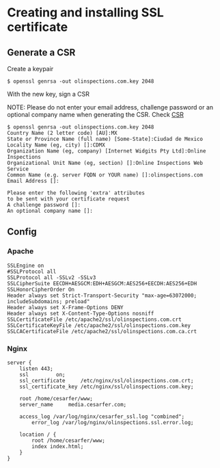 # Creating and installing SSL certificate

## Generate a CSR

Create a keypair

    $ openssl genrsa -out olinspections.com.key 2048

With the new key, sign a CSR

NOTE: Please do not enter your email address, challenge password or an optional company name when generating the CSR. Check [CSR](https://ssltools.digicert.com/checker/views/csrCheck.jsp)

    $ openssl genrsa -out olinspections.com.key 2048
    Country Name (2 letter code) [AU]:MX
    State or Province Name (full name) [Some-State]:Ciudad de Mexico
    Locality Name (eg, city) []:CDMX
    Organization Name (eg, company) [Internet Widgits Pty Ltd]:Online Inspections
    Organizational Unit Name (eg, section) []:Online Inspections Web Service
    Common Name (e.g. server FQDN or YOUR name) []:olinspections.com
    Email Address []:

    Please enter the following 'extra' attributes
    to be sent with your certificate request
    A challenge password []:
    An optional company name []:

## Config

### Apache

    SSLEngine on
    #SSLProtocol all
    SSLProtocol all -SSLv2 -SSLv3
    SSLCipherSuite EECDH+AESGCM:EDH+AESGCM:AES256+EECDH:AES256+EDH
    SSLHonorCipherOrder On
    Header always set Strict-Transport-Security "max-age=63072000; includeSubdomains; preload"
    Header always set X-Frame-Options DENY
    Header always set X-Content-Type-Options nosniff
    SSLCertificateFile /etc/apache2/ssl/olinspections.com.crt
    SSLCertificateKeyFile /etc/apache2/ssl/olinspections.com.key
    SSLCACertificateFile /etc/apache2/ssl/olinspections.com.ca.crt
    
### Nginx

    server {
		listen 443;
		ssl			on;
		ssl_certificate		/etc/nginx/ssl/olinspections.com.crt;
		ssl_certificate_key	/etc/nginx/ssl/olinspections.com.key;

		root /home/cesarfer/www;
		server_name		media.cesarfer.com;

		access_log /var/log/nginx/cesarfer_ssl.log "combined";
	        error_log /var/log/nginx/olinspections.ssl.error.log;

		location / {
			root /home/cesarfer/www;
			index index.html;
		}
	}

